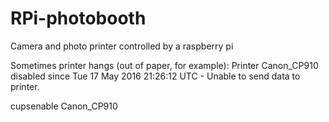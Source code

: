 # RPi-photobooth
Camera and photo printer controlled by a raspberry pi

Sometimes printer hangs (out of paper, for example): Printer Canon_CP910 disabled since Tue 17 May 2016 21:26:12 UTC -
	Unable to send data to printer.

cupsenable Canon_CP910
